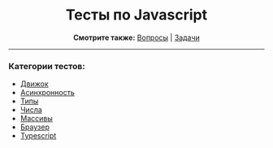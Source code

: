 <div align="center">

<h1>Тесты по Javascript</h1>

<b>Смотрите также:</b>
<a href="https://github.com/dollaween/javascript-questions">Вопросы</a> | <a href="https://github.com/dollaween/javascript-tasks">Задачи</a>

</div>

---

### Категории тестов:
* [Движок](./engine.md)
* [Асинхронность](./async.md)
* [Типы](./types.md)
* [Числа](./numbers.md)
* [Массивы](./arrays.md)
* [Браузер](./browser.md)
* [Typescript](./typescript.md)
